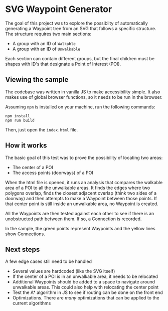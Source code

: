 # SVG Waypoint Generator

The goal of this project was to explore the possiblity of automatically generating a Waypoint tree from an SVG that follows a specific structure. The structure requires two main sections:

* A group with an ID of `Walkable`
* A group with an ID of `Unwalkable`

Each section can contain different groups, but the final children must be shapes with ID's that designate a Point of Interest (POI).

## Viewing the sample

The codebase was written in vanilla JS to make accessibility simple. It also makes use of global browser functions, so it needs to be run in the browser.

Assuming `npm` is installed on your machine, run the following commands:
```
npm install
npm run build
```

Then, just open the `index.html` file.

## How it works

The basic goal of this test was to prove the possibility of locating two areas:

* The center of a POI
* The access points (doorways) of a POI

When the html file is opened, it runs an analysis that compares the walkable area of a POI to all the unwalkable areas. It finds the edges where two polygons overlap, finds the closest adjacent overlap (think two sides of a doorway) and then attempts to make a Waypoint between those points. If that center point is still inside an unwalkable area, no Waypoint is created.

All the Waypoints are then tested against each other to see if there is an unobstructed path between them. If so, a Connection is recorded.

In the sample, the green points represent Waypoints and the yellow lines show Connections.

## Next steps

A few edge cases still need to be handled

- Several values are hardcoded (like the SVG itself)
- If the center of a POI is in an unwalkable area, it needs to be relocated
- Additional Waypoints should be added to a space to navigate around unwalkable areas. This could also help with relocating the center point
- Test the A* algorithm in JS to see if routing can be done on the front end
- Optimizations. There are _many_ optimizations that can be applied to the current algorithms